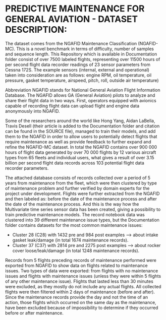 # PREDICTIVE MAINTENANCE FOR GENERAL AVIATION - DATASET DESCRIPTION:

The dataset comes from the NGAFID Maintenance Classification (NGAFID-MC). This is a novel benchmark in terms of difficulty, number of samples and sequence length. This Repository which is available in Documentation folder consist of over 7500 labeled flights, representing over 11500 hours of per second flight data recorder readings of 23 sensor parameters from Cessna 172S.
The example sensors (internal, external and operational) taken into consideration are as follows: engine RPM, oil temperature, oil pressure, gasket temperature, airspeed, pitch, roll, outside air temperature)

Abbreviation NGAFID stands for National General Aviation Flight Information Database. The NGAFID allows GA (General Aviation) pilots to analyze and share their flight data in two ways. First, operators equipped with avionics capable of recording flight data can upload flight and engine data anonymously into NGAFID.

Some of the researchers around the world like Hong Yang, Aidan LaBella, Travis Desell (their article is added to the Documentation folder and citation can be found in the SOURCE file), managed to train their models, and add them to the NGAFID in order to allow users to potentially detect flights that require maintenance as well as provide feedback to further expand and refine the NGAFID-MC dataset.
In total the NGAFID contains over 900 000 hours of flight data generated by over 70 000 flights by 12 various aircraft types from 65 fleets and individual users, what gives a result of over 3.15 billion per second flight data records across 103 potential flight data recorder parameters.

The attached database consists of records collected over a period of 5 years from maintenance from the fleet, which were then clustered by type of maintenance problem and further verified by domain experts for the project under development.
Flights were further extracted from the NGAFID and then labeled as: before the date of the maintenance process and after the date of the maintenance process. And this is the way how the Multivariate time series sensor data has been created, giving a possibility to train predictive maintenance models.
The record notebook data was clustered into 39 different maintenance issue types, but the Documentation folder contains datasets for the most common maintenance issues:
- Cluster 28 (C28) with 1432 pre and 984 post examples --> about intake gasket leak/damage (in total 1674 maintenance records).
- Cluster 37 (C37) with 2814 pre and 2275 post examples --> about rocker cover loose/leak/damage (in total 1248 maintenance records). 

Records from 5 flights preceding records of maintenance performed were exported from NGAFID to show data on flights related to maintenance issues.
Two types of data were exported: from flights with no maintenance issues and flights with maintenance issues (unless they were within 5 flights of any other maintenance issue). Flights that lasted less than 30 minutes were excluded, as they mostly do not include any actual flights.
All collected flights were then filtered within 2 days of maintenance (before and after).
Since the maintenance records provide the day and not the time of an action, those flights which occurred on the same day as the maintenance, have been excluded because of impossibility to determine if they occurred before or after maintenance.
